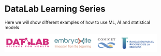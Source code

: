 # DataLab Learning Series
Here we will show different examples of how to use ML, AI and statistical models

![Logos](https://github.com/elmerfer/DataLabLearningSeries/blob/main/logos.png)
